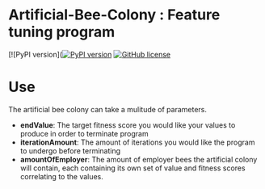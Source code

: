 # Artificial-Bee-Colony : Feature tuning program 

[![PyPI version]([![PyPI version](https://badge.fury.io/py/artificial-bee-colony.svg)](https://badge.fury.io/py/artificial-bee-colony)
[![GitHub license](https://img.shields.io/badge/license-MIT-blue.svg)](https://github.com/hgromer/Artificial-Bee-Colony/blob/master/LICENSE)


# Use

The artificial bee colony can take a mulitude of parameters.
- **endValue**: The target fitness score you would like your values to produce in order to terminate program
- **iterationAmount**: The amount of iterations you would like the program to undergo before terminating
- **amountOfEmployer**: The amount of employer bees the artificial colony will contain, each containing its own set of value and fitness scores correlating to the values.


